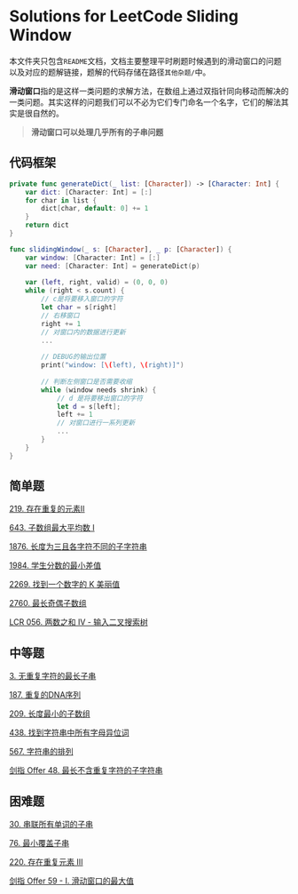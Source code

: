 # Solutions for LeetCode Sliding Window

本文件夹只包含`README`文档，文档主要整理平时刷题时候遇到的滑动窗口的问题以及对应的题解链接，题解的代码存储在路径`其他杂题/`中。

**滑动窗口**指的是这样一类问题的求解方法，在数组上通过双指针同向移动而解决的一类问题。其实这样的问题我们可以不必为它们专门命名一个名字，它们的解法其实是很自然的。

> **滑动窗口可以处理几乎所有的子串问题**

## 代码框架

```swift
private func generateDict(_ list: [Character]) -> [Character: Int] {
    var dict: [Character: Int] = [:]
    for char in list {
        dict[char, default: 0] += 1
    }
    return dict
}

func slidingWindow(_ s: [Character], _ p: [Character]) {
    var window: [Character: Int] = [:]
    var need: [Character: Int] = generateDict(p)
    
    var (left, right, valid) = (0, 0, 0)
    while (right < s.count) {
        // c是将要移入窗口的字符
        let char = s[right]
        // 右移窗口
        right += 1
        // 对窗口内的数据进行更新
        ...
        
        // DEBUG的输出位置
        print("window: [\(left), \(right)]")
        
        // 判断左侧窗口是否需要收缩
        while (window needs shrink) {
            // d 是将要移出窗口的字符
            let d = s[left];
            left += 1
            // 对窗口进行一系列更新
            ...
        }
    }
}
```

## 简单题

[219. 存在重复的元素II](https://github.com/HuangRunHua/leetcode-swift/blob/main/其他杂题/219.%20存在重复元素%20II.playground/Contents.swift)

[643. 子数组最大平均数 I](https://github.com/HuangRunHua/leetcode-swift/blob/main/其他杂题/643.%20子数组最大平均数%20I.playground/Contents.swift)

[1876. 长度为三且各字符不同的子字符串](https://github.com/HuangRunHua/leetcode-swift/blob/main/其他杂题/1876.%20长度为三且各字符不同的子字符串.playground/Contents.swift)

[1984. 学生分数的最小差值](https://github.com/HuangRunHua/leetcode-swift/blob/main/其他杂题/1984.%20学生分数的最小差值.playground/Contents.swift)

[2269. 找到一个数字的 K 美丽值](https://github.com/HuangRunHua/leetcode-swift/blob/main/其他杂题/2269.%20找到一个数字的%20K%20美丽值.playground/Contents.swift)

[2760. 最长奇偶子数组](https://github.com/HuangRunHua/leetcode-swift/blob/main/其他杂题/2760.%20最长奇偶子数组.playground/Contents.swift)

[LCR 056. 两数之和 IV - 输入二叉搜索树](https://github.com/HuangRunHua/leetcode-swift/blob/main/其他杂题/LCR%20056.%20两数之和%20IV%20-%20输入二叉搜索树.playground/Contents.swift)

## 中等题

[3. 无重复字符的最长子串](https://github.com/HuangRunHua/leetcode-swift/blob/main/热题100/3.%20无重复字符的最长子串.playground/Contents.swift)

[187. 重复的DNA序列](https://github.com/HuangRunHua/leetcode-swift/blob/main/其他杂题/187.%20重复的DNA序列.playground/Contents.swift)

[209. 长度最小的子数组](https://github.com/HuangRunHua/leetcode-swift/blob/main/其他杂题/209.%20长度最小的子数组.playground/Contents.swift)

[438. 找到字符串中所有字母异位词](https://github.com/HuangRunHua/leetcode-swift/blob/main/其他杂题/438.%20找到字符串中所有字母异位词%20.playground/Contents.swift)

[567. 字符串的排列](https://github.com/HuangRunHua/leetcode-swift/blob/main/其他杂题/567.%20字符串的排列.playground/Contents.swift)

[剑指 Offer 48. 最长不含重复字符的子字符串](https://github.com/HuangRunHua/leetcode-swift/blob/main/剑指Offer/剑指Offer48-最长不含重复字符的子字符串.playground/Contents.swift)

## 困难题

[30. 串联所有单词的子串](https://github.com/HuangRunHua/leetcode-swift/blob/main/其他杂题/30.%20串联所有单词的子串.playground/Contents.swift)

[76. 最小覆盖子串](https://github.com/HuangRunHua/leetcode-swift/blob/main/其他杂题/76.%20最小覆盖子串.playground/Contents.swift)

[220. 存在重复元素 III](https://github.com/HuangRunHua/leetcode-swift/blob/main/其他杂题/20.%20存在重复元素%20III.playground/Contents.swift)

[剑指 Offer 59 - I. 滑动窗口的最大值](https://github.com/HuangRunHua/leetcode-swift/blob/main/剑指Offer/剑指Offer59-I-滑动窗口的最大值.playground/Contents.swift)



